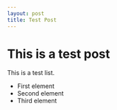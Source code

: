 ```yaml
---
layout: post
title: Test Post
---
```

This is a test post
==================

This is a test list.

- First element
- Second element
- Third element
